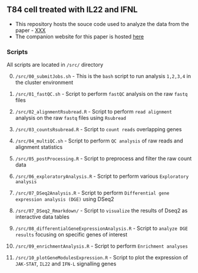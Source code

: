 ## T84 cell treated with IL22 and IFNL

- This repository hosts the souce code used to analyze the data from the paper - [XXX]()
- The companion website for this paper is hosted [here](https://ashwini-kr-sharma.github.io/Boulant-IL22-INFL/)

### Scripts
All scripts are located in `/src/` directory

0. `/src/00_submitJobs.sh` - This is the `bash` script to run analysis `1,2,3,4` in the cluster environment
 
1. `/src/01_fastQC.sh` - Script to perform `fastQC` analysis on the raw `fastq` files
2. `/src/02_alignmentRsubread.R` - Script to perform `read alignment` analysis on the raw `fastq` files using `Rsubread`
3. `/src/03_countsRsubread.R` - Script to `count reads` overlapping genes
4. `/src/04_multiQC.sh` - Script to perform `QC analysis` of raw reads and alignment statistics

5. `/src/05_postProcessing.R` - Script to preprocess and filter the raw count data

6. `/src/06_exploratoryAnalysis.R` - Script to perform various `Exploratory analysis`

7. `/src/07_DSeq2Analysis.R` - Script to perform `Differential gene expression analysis (DGE)` using DSeq2
7. `/src/07_DSeq2_Rmarkdown/` - Script to `visualize` the results of Dseq2 as interactive data tables

8. `/src/08_differentialGeneExpressionAnalysis.R` - Script to `analyze DGE results` focusing on specific genes of interest
9. `/src/09_enrichmentAnalysis.R` - Script to perform `Enrichment analyses`
10. `/src/10_plotGeneModulesExpression.R` - Script to plot the expression of `JAK-STAT`, `IL22` and `IFN-L` signalling genes
